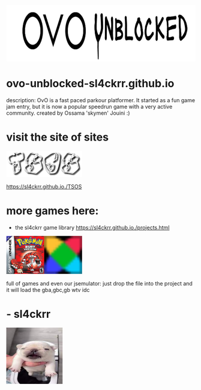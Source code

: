 <img src="./ovo-unblocked-game-logo.webp" alt="img here" class="img-fluid" width="900px" height="150px" id="logo">

# ovo-unblocked-sl4ckrr.github.io
description: OvO is a fast paced parkour platformer. It started as a fun game jam entry, but it is now a popular speedrun game with a very active community.
created by Ossama 'skymen' Jouini :)

# visit the site of sites
<img src="tsos.png" alt="img here" class="img-fluid" width="40%" height="40%" id="logo">

https://sl4ckrr.github.io./TSOS

# more games here:
- the sl4ckrr game library
  https://sl4ckrr.github.io./projects.html

  
<img src="ruby.jpg" alt="img here" class="img-fluid" width="20%" height="20%" id="logo"><img src="default.png" alt="img here" class="img-fluid" width="20%" height="20%" id="logo">

full of games and even our jsemulator:
just drop the file into the project and it will load the gba,gbc,gb wtv idc

# - sl4ckrr
<img src="pfp.jpeg" alt="img here" class="img-fluid" width="150px" height="150px" id="logo">
